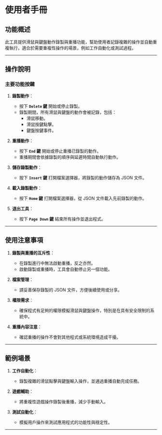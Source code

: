 # 使用者手冊

## 功能概述
此工具提供滑鼠與鍵盤動作錄製與重播功能，幫助使用者記錄複雜的操作並自動重複執行，適合於需要重複性操作的場景，例如工作自動化或測試過程。

---

## 操作說明

### 主要功能按鍵

1. **錄製動作**：
   - 按下 **`Delete` 鍵** 開始或停止錄製。
   - 錄製期間，所有滑鼠與鍵盤的動作會被記錄，包括：
     - 滑鼠移動。
     - 滑鼠按鍵點擊。
     - 鍵盤按鍵事件。

2. **重播動作**：
   - 按下 **`End` 鍵** 開始或停止重播已錄製的動作。
   - 重播期間會依據錄製的順序與延遲時間自動執行動作。

3. **儲存錄製動作**：
   - 按下 **`Insert` 鍵** 打開檔案選擇器，將錄製的動作儲存為 JSON 文件。

4. **載入錄製動作**：
   - 按下 **`Home` 鍵** 打開檔案選擇器，從 JSON 文件載入先前錄製的動作。

5. **退出工具**：
   - 按下 **`Page Down` 鍵** 結束所有操作並退出程式。

---

## 使用注意事項

1. **錄製與重播的互斥性**：
   - 在錄製進行中無法啟動重播，反之亦然。
   - 啟動錄製或重播時，工具會自動停止另一個功能。

2. **檔案管理**：
   - 請妥善保存錄製的 JSON 文件，方便後續使用或分享。

3. **權限需求**：
   - 確保程式有足夠的權限模擬滑鼠與鍵盤操作，特別是在具有安全限制的系統中。

4. **重播內容注意**：
   - 確認重播的操作不會對其他程式或系統環境造成干擾。

---

## 範例場景

1. **工作自動化**：
   - 錄製複雜的滑鼠點擊與鍵盤輸入操作，並通過重播自動完成任務。

2. **遊戲輔助**：
   - 將重複性遊戲操作錄製後重播，減少手動輸入。

3. **測試自動化**：
   - 模擬用戶操作來測試應用程式的功能性與穩定性。

---
